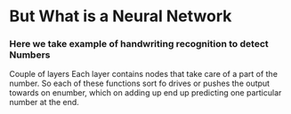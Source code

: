 # But What is a Neural Network

### Here we take example of handwriting recognition to detect Numbers

Couple of layers
Each layer contains nodes that take care of a part of the number. So each of these functions sort fo drives or pushes the output towards on enumber, which on adding up end up predicting one particular number at the end.
